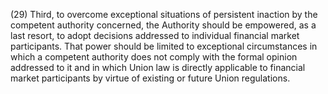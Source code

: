 (29) Third, to overcome exceptional situations of persistent inaction by the competent authority concerned, the Authority should be empowered, as a last resort, to adopt decisions addressed to individual financial market participants. That power should be limited to exceptional circumstances in which a competent authority does not comply with the formal opinion addressed to it and in which Union law is directly applicable to financial market participants by virtue of existing or future Union regulations.